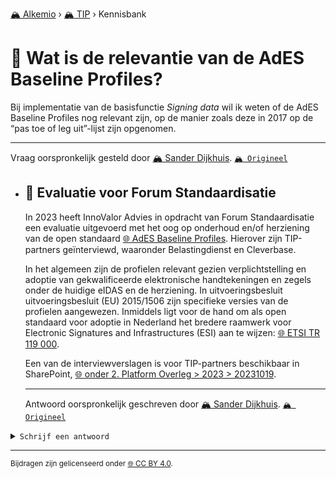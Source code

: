 [🏔️ Alkemio](https://welcome.alkem.io/) › [🏔️ TIP](https://alkem.io/tip/dashboard) › Kennisbank
# 📄 Wat is de relevantie van de AdES Baseline Profiles?
Bij implementatie van de basisfunctie *Signing data* wil ik weten of de AdES Baseline Profiles nog relevant zijn, op de manier zoals deze in 2017 op de “pas toe of leg uit”-lijst zijn opgenomen.

***
Vraag oorspronkelijk gesteld door [🏔️ Sander Dijkhuis](https://alkem.io/user/sander-dijkhuis-3912). [`🏔️ Origineel`](https://alkem.io/tip/collaboration/watisderelevantie-8063)

- ## <a id="evaluatievoorforum-849"></a> 📌 Evaluatie voor Forum Standaardisatie
  In 2023 heeft InnoValor Advies in opdracht van Forum Standaardisatie een evaluatie uitgevoerd met het oog op onderhoud en/of herziening van de open standaard [🌐 AdES Baseline Profiles](https://www.forumstandaardisatie.nl/open-standaarden/ades-baseline-profiles). Hierover zijn TIP-partners geïnterviewd, waaronder Belastingdienst en Cleverbase.
  
  In het algemeen zijn de profielen relevant gezien verplichtstelling en adoptie van gekwalificeerde elektronische handtekeningen en zegels onder de huidige eIDAS en de herziening. In uitvoeringsbesluit uitvoeringsbesluit (EU) 2015/1506 zijn specifieke versies van de profielen aangewezen. Inmiddels ligt voor de hand om als open standaard voor adoptie in Nederland het bredere raamwerk voor Electronic Signatures and Infrastructures (ESI) aan te wijzen: [🌐 ETSI TR 119 000](https://www.etsi.org/standards#page=1\&search=TR119000).
  
  Een van de interviewverslagen is voor TIP-partners beschikbaar in SharePoint, [🌐 onder 2. Platform Overleg > 2023 > 20231019](https://dedigicampus.sharepoint.com/sites/Missie3Overheidalssterkedatapartner/Gedeelde%20documenten/Forms/AllItems.aspx?ga=1\&id=%2Fsites%2FMissie3Overheidalssterkedatapartner%2FGedeelde%20documenten%2FGeneral%2FTIP%2F2%2E%20Platform%20Overleg%2F2023%2F20231019%2F230922%20Innovalor%20Forum%20Standaardisatie%20Ades%20Interview%20Frans%20Hietbrink%2Epdf\&viewid=1b7d3a00%2De999%2D408c%2Da9fd%2Dcf05b40b7211\&parent=%2Fsites%2FMissie3Overheidalssterkedatapartner%2FGedeelde%20documenten%2FGeneral%2FTIP%2F2%2E%20Platform%20Overleg%2F2023%2F20231019).

  ***
  Antwoord oorspronkelijk geschreven door [🏔️ Sander Dijkhuis](https://alkem.io/user/sander-dijkhuis-3912).  [`🏔️ Origineel`](https://alkem.io/tip/collaboration/watisderelevantie-8063/posts/evaluatievoorforum-849)

<details><summary><code>Schrijf een antwoord</code></summary>

1. [Log in op Alkemio](https://identity.alkem.io/login).
2. Als je nog niet lid bent van de TIP-space, [vraag en wacht op toegang](https://alkem.io/tip/dashboard).
3. Ga naar de [vraag in Alkemio](https://alkem.io/tip/collaboration/watisderelevantie-8063).
4. Klik op (+).
5. Neem kennis van de placeholder-tekst en verwijder deze.
6. Verstuur je antwoord.

Je antwoord verschijnt direct op Alkemio. Na synchronisatie verschijnt het ook hier.

</details>

* * *
<small>Bijdragen zijn gelicenseerd onder [🌐 CC BY 4.0](https://creativecommons.org/licenses/by/4.0/deed.nl).</small>
